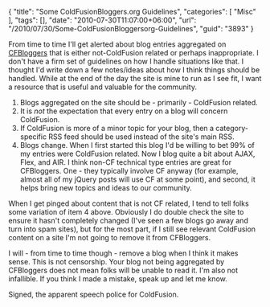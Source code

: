 {
	"title": "Some ColdFusionBloggers.org Guidelines",
	"categories": [
		"Misc"
	],
	"tags": [],
	"date": "2010-07-30T11:07:00+06:00",
	"url": "/2010/07/30/Some-ColdFusionBloggersorg-Guidelines",
	"guid": "3893"
}

From time to time I'll get alerted about blog entries aggregated on <a href="http://www.coldfusionbloggers.org">CFBloggers</a> that is either not-ColdFusion related or perhaps inappropriate. I don't have a firm set of guidelines on how I handle situations like that. I thought I'd write down a few notes/ideas about how I think things should be handled. While at the end of the day the site is mine to run as I see fit, I want a resource that is useful and valuable for the community. 

<ol>
<li>Blogs aggregated on the site should be - primarily - ColdFusion related.
<li>It is <i>not</i> the expectation that every entry on a blog will concern ColdFusion.
<li>If ColdFusion is more of a minor topic for your blog, then a category-specific RSS feed should be used instead of the site's main RSS.
<li>Blogs change. When I first started this blog I'd be willing to bet 99% of my entries were ColdFusion related. Now I blog quite a bit about AJAX, Flex, and AIR. I think non-CF technical type entries are great for CFBloggers. One - they typically involve CF anyway (for example, almost all of my jQuery posts will use CF at some point), and second, it helps bring new topics and ideas to our community. 
</ol>

When I get pinged about content that is not CF related, I tend to tell folks some variation of item 4 above. Obviously I do double check the site to ensure it hasn't completely changed (I've seen a few blogs go away and turn into spam sites), but for the most part, if I still see relevant ColdFusion content on a site I'm not going to remove it from CFBloggers. 

I will - from time to time though - remove a blog when I think it makes sense. This is not censorship. Your blog not being aggregated by CFBloggers does not mean folks will be unable to read it. I'm also not infallible. If you think I made a mistake, speak up and let me know.

Signed, the apparent speech police for ColdFusion.